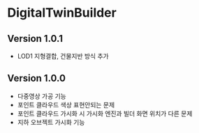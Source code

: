 # DigitalTwinBuilder

## Version 1.0.1
 * LOD1 지형결합, 건물지반 방식 추가

## Version 1.0.0
 * 다중영상 가공 기능
 * 포인트 클라우드 색상 표현안되는 문제
 * 포인트 클라우드 가시화 시 가시화 엔진과 빌더 화면 위치가 다른 문제
 * 지하 오브젝트 가시화 기능
